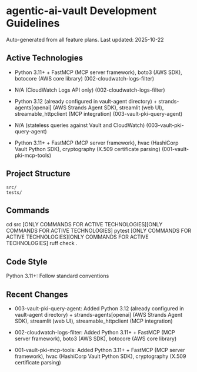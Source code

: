 # agentic-ai-vault Development Guidelines

Auto-generated from all feature plans. Last updated: 2025-10-22

## Active Technologies
- Python 3.11+ + FastMCP (MCP server framework), boto3 (AWS SDK), botocore (AWS core library) (002-cloudwatch-logs-filter)
- N/A (CloudWatch Logs API only) (002-cloudwatch-logs-filter)
- Python 3.12 (already configured in vault-agent directory) + strands-agents[openai] (AWS Strands Agent SDK), streamlit (web UI), streamable_httpclient (MCP integration) (003-vault-pki-query-agent)
- N/A (stateless queries against Vault and CloudWatch) (003-vault-pki-query-agent)

- Python 3.11+ + FastMCP (MCP server framework), hvac (HashiCorp Vault Python SDK), cryptography (X.509 certificate parsing) (001-vault-pki-mcp-tools)

## Project Structure

```text
src/
tests/
```

## Commands

cd src [ONLY COMMANDS FOR ACTIVE TECHNOLOGIES][ONLY COMMANDS FOR ACTIVE TECHNOLOGIES] pytest [ONLY COMMANDS FOR ACTIVE TECHNOLOGIES][ONLY COMMANDS FOR ACTIVE TECHNOLOGIES] ruff check .

## Code Style

Python 3.11+: Follow standard conventions

## Recent Changes
- 003-vault-pki-query-agent: Added Python 3.12 (already configured in vault-agent directory) + strands-agents[openai] (AWS Strands Agent SDK), streamlit (web UI), streamable_httpclient (MCP integration)
- 002-cloudwatch-logs-filter: Added Python 3.11+ + FastMCP (MCP server framework), boto3 (AWS SDK), botocore (AWS core library)

- 001-vault-pki-mcp-tools: Added Python 3.11+ + FastMCP (MCP server framework), hvac (HashiCorp Vault Python SDK), cryptography (X.509 certificate parsing)

<!-- MANUAL ADDITIONS START -->
<!-- MANUAL ADDITIONS END -->
